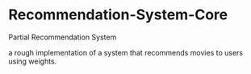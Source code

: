 # Recommendation-System-Core
Partial Recommendation System

a rough implementation of a system that recommends movies to users using weights.
